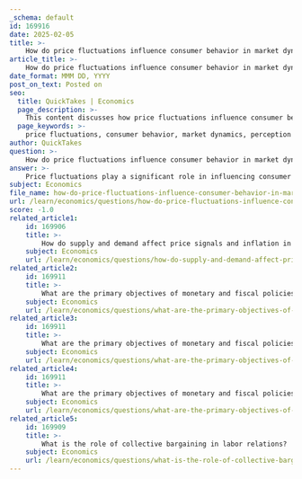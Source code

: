 ```yaml
---
_schema: default
id: 169916
date: 2025-02-05
title: >-
    How do price fluctuations influence consumer behavior in market dynamics?
article_title: >-
    How do price fluctuations influence consumer behavior in market dynamics?
date_format: MMM DD, YYYY
post_on_text: Posted on
seo:
  title: QuickTakes | Economics
  page_description: >-
    This content discusses how price fluctuations influence consumer behavior in market dynamics, highlighting key mechanisms such as the perception of value, substitution and income effects, market competition, and psychological pricing.
  page_keywords: >-
    price fluctuations, consumer behavior, market dynamics, perception of value, substitution effect, income effect, expectations, competition, psychological pricing, bargaining
author: QuickTakes
question: >-
    How do price fluctuations influence consumer behavior in market dynamics?
answer: >-
    Price fluctuations play a significant role in influencing consumer behavior within market dynamics. Here are several key ways in which these fluctuations impact consumer decisions:\n\n1. **Perception of Value**: When prices rise, consumers may perceive the value of a product to be higher, leading them to either purchase it immediately (to avoid further price increases) or to seek alternatives if the price exceeds their willingness to pay. Conversely, when prices drop, consumers may perceive a bargain, prompting increased purchases.\n\n2. **Substitution Effect**: Price changes can lead consumers to substitute one product for another. For example, if the price of beef increases significantly, consumers may opt for chicken or plant-based proteins instead. This behavior reflects the basic economic principle of substitution, where consumers seek to maximize their utility based on relative prices.\n\n3. **Income Effect**: Fluctuations in prices can affect consumers' real purchasing power. If prices rise and incomes remain constant, consumers may feel poorer and reduce their overall consumption. Conversely, if prices fall, consumers may feel richer and increase their spending, particularly on non-essential goods.\n\n4. **Expectations and Future Behavior**: Consumers often base their purchasing decisions on expectations of future price changes. If consumers anticipate that prices will rise, they may choose to buy now rather than later, leading to increased demand in the short term. On the other hand, if they expect prices to fall, they may delay purchases, reducing current demand.\n\n5. **Market Dynamics and Competition**: In competitive markets, price fluctuations can lead to changes in consumer loyalty. If a competitor lowers prices, consumers may switch brands or retailers, impacting market share and profitability for businesses. This dynamic encourages companies to be responsive to price changes to retain customers.\n\n6. **Psychological Pricing**: Price changes can also trigger psychological responses. For instance, a price point just below a round number (e.g., $19.99 instead of $20) can influence consumer perception and increase sales. Consumers often react to price changes based on psychological thresholds, which can affect their purchasing behavior.\n\n7. **Bargaining and Negotiation**: In markets where bargaining is common, price fluctuations can lead to different outcomes in negotiations. If a consumer is aware of a price drop, they may leverage this information to negotiate a better deal, thereby influencing the final price they pay and their overall satisfaction with the purchase.\n\nIn summary, price fluctuations significantly influence consumer behavior through various mechanisms, including perceptions of value, substitution effects, income effects, expectations, market dynamics, psychological pricing, and bargaining. Understanding these influences is crucial for businesses aiming to optimize pricing strategies and for policymakers looking to gauge consumer responses in economic conditions.
subject: Economics
file_name: how-do-price-fluctuations-influence-consumer-behavior-in-market-dynamics.md
url: /learn/economics/questions/how-do-price-fluctuations-influence-consumer-behavior-in-market-dynamics
score: -1.0
related_article1:
    id: 169906
    title: >-
        How do supply and demand affect price signals and inflation in market structures?
    subject: Economics
    url: /learn/economics/questions/how-do-supply-and-demand-affect-price-signals-and-inflation-in-market-structures
related_article2:
    id: 169911
    title: >-
        What are the primary objectives of monetary and fiscal policies in economic management?
    subject: Economics
    url: /learn/economics/questions/what-are-the-primary-objectives-of-monetary-and-fiscal-policies-in-economic-management
related_article3:
    id: 169911
    title: >-
        What are the primary objectives of monetary and fiscal policies in economic management?
    subject: Economics
    url: /learn/economics/questions/what-are-the-primary-objectives-of-monetary-and-fiscal-policies-in-economic-management
related_article4:
    id: 169911
    title: >-
        What are the primary objectives of monetary and fiscal policies in economic management?
    subject: Economics
    url: /learn/economics/questions/what-are-the-primary-objectives-of-monetary-and-fiscal-policies-in-economic-management
related_article5:
    id: 169909
    title: >-
        What is the role of collective bargaining in labor relations?
    subject: Economics
    url: /learn/economics/questions/what-is-the-role-of-collective-bargaining-in-labor-relations
---
```


&nbsp;